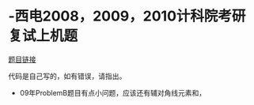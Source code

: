# -西电2008，2009，2010计科院考研复试上机题
[题目链接](https://max.book118.com/html/2018/0324/158506020.shtm)

代码是自己写的，如有错误，请指出。
- 09年ProblemB题目有点小问题，应该还有辅对角线元素和，
